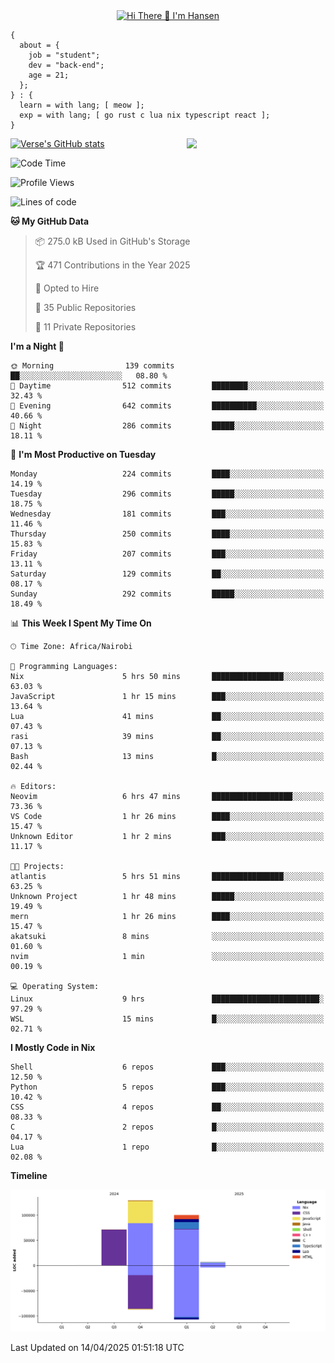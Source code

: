 <div align="center">
  <a href="https://git.io/typing-svg">
    <img src="https://readme-typing-svg.demolab.com?font=Fira+Code&pause=1000&center=true&color=FF9BCE&lines=Hi+There+👋+I'm+Hansen" alt="Hi There 👋 I'm Hansen" />
  </a>
</div>

```
{
  about = {
    job = "student";
    dev = "back-end";
    age = 21;
  };
} : {
  learn = with lang; [ meow ];
  exp = with lang; [ go rust c lua nix typescript react ];
}
```

<div>
  <div>
    <img align="right" width="44%" src="https://media4.giphy.com/media/v1.Y2lkPTc5MGI3NjExdzcyMmk1amZ3em1qdW0zbXZkYTR2YTZmY2JzODB2ZG5jNDYyMjVudiZlcD12MV9pbnRlcm5hbF9naWZfYnlfaWQmY3Q9Zw/dsRM4qPhFGUVIlVzRs/giphy.gif"/>
  </div>
  <div>
    <a href="https://github.com/sammhansen/github-readme-stats">
      <img src="https://github-readme-stats.vercel.app/api?username=sammhansen&theme=vision-friendly-dark&bg_color=00000000&hide_border=true&custom_title=%20" alt="Verse's GitHub stats"/>
    </a>
  </div>
</div>

<!--START_SECTION:waka-->
![Code Time](http://img.shields.io/badge/Code%20Time-165%20hrs%2022%20mins-blue)

![Profile Views](http://img.shields.io/badge/Profile%20Views-0-blue)

![Lines of code](https://img.shields.io/badge/From%20Hello%20World%20I%27ve%20Written-307.9%20thousand%20lines%20of%20code-blue)

**🐱 My GitHub Data** 

> 📦 275.0 kB Used in GitHub's Storage 
 > 
> 🏆 471 Contributions in the Year 2025
 > 
> 💼 Opted to Hire
 > 
> 📜 35 Public Repositories 
 > 
> 🔑 11 Private Repositories 
 > 
**I'm a Night 🦉** 

```text
🌞 Morning                139 commits         ██░░░░░░░░░░░░░░░░░░░░░░░   08.80 % 
🌆 Daytime                512 commits         ████████░░░░░░░░░░░░░░░░░   32.43 % 
🌃 Evening                642 commits         ██████████░░░░░░░░░░░░░░░   40.66 % 
🌙 Night                  286 commits         █████░░░░░░░░░░░░░░░░░░░░   18.11 % 
```
📅 **I'm Most Productive on Tuesday** 

```text
Monday                   224 commits         ████░░░░░░░░░░░░░░░░░░░░░   14.19 % 
Tuesday                  296 commits         █████░░░░░░░░░░░░░░░░░░░░   18.75 % 
Wednesday                181 commits         ███░░░░░░░░░░░░░░░░░░░░░░   11.46 % 
Thursday                 250 commits         ████░░░░░░░░░░░░░░░░░░░░░   15.83 % 
Friday                   207 commits         ███░░░░░░░░░░░░░░░░░░░░░░   13.11 % 
Saturday                 129 commits         ██░░░░░░░░░░░░░░░░░░░░░░░   08.17 % 
Sunday                   292 commits         █████░░░░░░░░░░░░░░░░░░░░   18.49 % 
```


📊 **This Week I Spent My Time On** 

```text
🕑︎ Time Zone: Africa/Nairobi

💬 Programming Languages: 
Nix                      5 hrs 50 mins       ████████████████░░░░░░░░░   63.03 % 
JavaScript               1 hr 15 mins        ███░░░░░░░░░░░░░░░░░░░░░░   13.64 % 
Lua                      41 mins             ██░░░░░░░░░░░░░░░░░░░░░░░   07.43 % 
rasi                     39 mins             ██░░░░░░░░░░░░░░░░░░░░░░░   07.13 % 
Bash                     13 mins             █░░░░░░░░░░░░░░░░░░░░░░░░   02.44 % 

🔥 Editors: 
Neovim                   6 hrs 47 mins       ██████████████████░░░░░░░   73.36 % 
VS Code                  1 hr 26 mins        ████░░░░░░░░░░░░░░░░░░░░░   15.47 % 
Unknown Editor           1 hr 2 mins         ███░░░░░░░░░░░░░░░░░░░░░░   11.17 % 

🐱‍💻 Projects: 
atlantis                 5 hrs 51 mins       ████████████████░░░░░░░░░   63.25 % 
Unknown Project          1 hr 48 mins        █████░░░░░░░░░░░░░░░░░░░░   19.49 % 
mern                     1 hr 26 mins        ████░░░░░░░░░░░░░░░░░░░░░   15.47 % 
akatsuki                 8 mins              ░░░░░░░░░░░░░░░░░░░░░░░░░   01.60 % 
nvim                     1 min               ░░░░░░░░░░░░░░░░░░░░░░░░░   00.19 % 

💻 Operating System: 
Linux                    9 hrs               ████████████████████████░   97.29 % 
WSL                      15 mins             █░░░░░░░░░░░░░░░░░░░░░░░░   02.71 % 
```

**I Mostly Code in Nix** 

```text
Shell                    6 repos             ███░░░░░░░░░░░░░░░░░░░░░░   12.50 % 
Python                   5 repos             ███░░░░░░░░░░░░░░░░░░░░░░   10.42 % 
CSS                      4 repos             ██░░░░░░░░░░░░░░░░░░░░░░░   08.33 % 
C                        2 repos             █░░░░░░░░░░░░░░░░░░░░░░░░   04.17 % 
Lua                      1 repo              █░░░░░░░░░░░░░░░░░░░░░░░░   02.08 % 
```



**Timeline**

![Lines of Code chart](https://raw.githubusercontent.com/sammhansen/sammhansen/main/assets/bar_graph.png)


 Last Updated on 14/04/2025 01:51:18 UTC
<!--END_SECTION:waka-->


